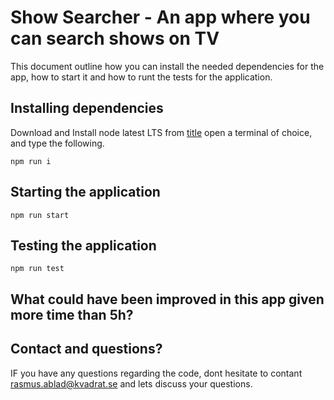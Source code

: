 # Show Searcher - An app where you can search shows on TV

This document outline how you can install the needed dependencies for the app, how to start it and how to runt the tests for the application.

## Installing dependencies

Download and Install node latest LTS from [title](https://nodejs.org/en)
open a terminal of choice, and type the following.

``` shell script bash/zsh and similar
npm run i
```

## Starting the application

``` shell script bash/zsh and similar
npm run start
```

## Testing the application

``` shell script bash/zsh and similar
npm run test
```

## What could have been improved in this app given more time than 5h?



## Contact and questions?

IF you have any questions regarding the code, dont hesitate to contant rasmus.ablad@kvadrat.se and lets discuss your questions.
